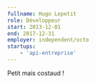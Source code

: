 ```yaml
---
fullname: Hugo Lepetit
role: Développeur
start: 2013-12-01
end: 2017-12-31
employer: independent/octo
startups:
    - 'api-entreprise'
---
```


Petit mais costaud !
